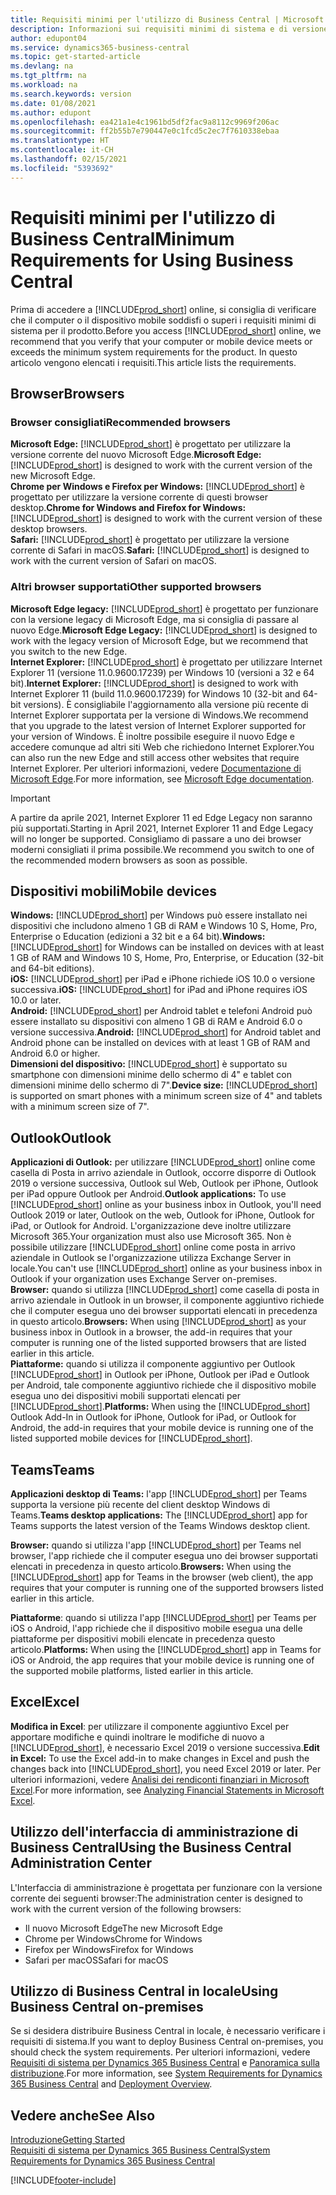 ```yaml
---
title: Requisiti minimi per l'utilizzo di Business Central | Microsoft Docs
description: Informazioni sui requisiti minimi di sistema e di versione per l'utilizzo di Business Central online.
author: edupont04
ms.service: dynamics365-business-central
ms.topic: get-started-article
ms.devlang: na
ms.tgt_pltfrm: na
ms.workload: na
ms.search.keywords: version
ms.date: 01/08/2021
ms.author: edupont
ms.openlocfilehash: ea421a1e4c1961bd5df2fac9a8112c9969f206ac
ms.sourcegitcommit: ff2b55b7e790447e0c1fcd5c2ec7f7610338ebaa
ms.translationtype: HT
ms.contentlocale: it-CH
ms.lasthandoff: 02/15/2021
ms.locfileid: "5393692"
---
```

# <a name="minimum-requirements-for-using-business-central"></a><span data-ttu-id="36e31-103">Requisiti minimi per l'utilizzo di Business Central</span><span class="sxs-lookup"><span data-stu-id="36e31-103">Minimum Requirements for Using Business Central</span></span>

<span data-ttu-id="36e31-104">Prima di accedere a [!INCLUDE[prod_short](includes/prod_short.md)] online, si consiglia di verificare che il computer o il dispositivo mobile soddisfi o superi i requisiti minimi di sistema per il prodotto.</span><span class="sxs-lookup"><span data-stu-id="36e31-104">Before you access [!INCLUDE[prod_short](includes/prod_short.md)] online, we recommend that you verify that your computer or mobile device meets or exceeds the minimum system requirements for the product.</span></span> <span data-ttu-id="36e31-105">In questo articolo vengono elencati i requisiti.</span><span class="sxs-lookup"><span data-stu-id="36e31-105">This article lists the requirements.</span></span>  

## <a name="browsers"></a><span data-ttu-id="36e31-106">Browser</span><span class="sxs-lookup"><span data-stu-id="36e31-106">Browsers</span></span>

### <a name="recommended-browsers"></a><span data-ttu-id="36e31-107">Browser consigliati</span><span class="sxs-lookup"><span data-stu-id="36e31-107">Recommended browsers</span></span>

<span data-ttu-id="36e31-108">**Microsoft Edge:** [!INCLUDE[prod_short](includes/prod_short.md)] è progettato per utilizzare la versione corrente del nuovo Microsoft Edge.</span><span class="sxs-lookup"><span data-stu-id="36e31-108">**Microsoft Edge:** [!INCLUDE[prod_short](includes/prod_short.md)] is designed to work with the current version of the new Microsoft Edge.</span></span>  
<span data-ttu-id="36e31-109">**Chrome per Windows e Firefox per Windows:** [!INCLUDE[prod_short](includes/prod_short.md)] è progettato per utilizzare la versione corrente di questi browser desktop.</span><span class="sxs-lookup"><span data-stu-id="36e31-109">**Chrome for Windows and Firefox for Windows:** [!INCLUDE[prod_short](includes/prod_short.md)] is designed to work with the current version of these desktop browsers.</span></span>  
<span data-ttu-id="36e31-110">**Safari:** [!INCLUDE[prod_short](includes/prod_short.md)] è progettato per utilizzare la versione corrente di Safari in macOS.</span><span class="sxs-lookup"><span data-stu-id="36e31-110">**Safari:** [!INCLUDE[prod_short](includes/prod_short.md)] is designed to work with the current version of Safari on macOS.</span></span>  

### <a name="other-supported-browsers"></a><span data-ttu-id="36e31-111">Altri browser supportati</span><span class="sxs-lookup"><span data-stu-id="36e31-111">Other supported browsers</span></span>

<span data-ttu-id="36e31-112">**Microsoft Edge legacy:** [!INCLUDE[prod_short](includes/prod_short.md)] è progettato per funzionare con la versione legacy di Microsoft Edge, ma si consiglia di passare al nuovo Edge.</span><span class="sxs-lookup"><span data-stu-id="36e31-112">**Microsoft Edge Legacy:** [!INCLUDE[prod_short](includes/prod_short.md)] is designed to work with the legacy version of Microsoft Edge, but we recommend that you switch to the new Edge.</span></span>  
<span data-ttu-id="36e31-113">**Internet Explorer:** [!INCLUDE[prod_short](includes/prod_short.md)] è progettato per utilizzare Internet Explorer 11 (versione 11.0.9600.17239) per Windows 10 (versioni a 32 e 64 bit).</span><span class="sxs-lookup"><span data-stu-id="36e31-113">**Internet Explorer:** [!INCLUDE[prod_short](includes/prod_short.md)] is designed to work with Internet Explorer 11 (build 11.0.9600.17239) for Windows 10 (32-bit and 64-bit versions).</span></span> <span data-ttu-id="36e31-114">È consigliabile l'aggiornamento alla versione più recente di Internet Explorer supportata per la versione di Windows.</span><span class="sxs-lookup"><span data-stu-id="36e31-114">We recommend that you upgrade to the latest version of Internet Explorer supported for your version of Windows.</span></span> <span data-ttu-id="36e31-115">È inoltre possibile eseguire il nuovo Edge e accedere comunque ad altri siti Web che richiedono Internet Explorer.</span><span class="sxs-lookup"><span data-stu-id="36e31-115">You can also run the new Edge and still access other websites that require Internet Explorer.</span></span> <span data-ttu-id="36e31-116">Per ulteriori informazioni, vedere [Documentazione di Microsoft Edge](/deployedge/edge-ie-mode).</span><span class="sxs-lookup"><span data-stu-id="36e31-116">For more information, see [Microsoft Edge documentation](/deployedge/edge-ie-mode).</span></span>

> [!IMPORTANT]
> <span data-ttu-id="36e31-117">A partire da aprile 2021, Internet Explorer 11 ed Edge Legacy non saranno più supportati.</span><span class="sxs-lookup"><span data-stu-id="36e31-117">Starting in April 2021, Internet Explorer 11 and Edge Legacy will no longer be supported.</span></span> <span data-ttu-id="36e31-118">Consigliamo di passare a uno dei browser moderni consigliati il prima possibile.</span><span class="sxs-lookup"><span data-stu-id="36e31-118">We recommend you switch to one of the recommended modern browsers as soon as possible.</span></span>

## <a name="mobile-devices"></a><span data-ttu-id="36e31-119">Dispositivi mobili</span><span class="sxs-lookup"><span data-stu-id="36e31-119">Mobile devices</span></span>

<span data-ttu-id="36e31-120">**Windows:** [!INCLUDE[prod_short](includes/prod_short.md)] per Windows può essere installato nei dispositivi che includono almeno 1 GB di RAM e Windows 10 S, Home, Pro, Enterprise o Education (edizioni a 32 bit e a 64 bit).</span><span class="sxs-lookup"><span data-stu-id="36e31-120">**Windows:** [!INCLUDE[prod_short](includes/prod_short.md)] for Windows can be installed on devices with at least 1 GB of RAM and Windows 10 S, Home, Pro, Enterprise, or Education (32-bit and 64-bit editions).</span></span>  
<span data-ttu-id="36e31-121">**iOS:** [!INCLUDE[prod_short](includes/prod_short.md)] per iPad e iPhone richiede iOS 10.0 o versione successiva.</span><span class="sxs-lookup"><span data-stu-id="36e31-121">**iOS:** [!INCLUDE[prod_short](includes/prod_short.md)] for iPad and iPhone requires iOS 10.0 or later.</span></span>  
<span data-ttu-id="36e31-122">**Android:** [!INCLUDE[prod_short](includes/prod_short.md)] per Android tablet e telefoni Android può essere installato su dispositivi con almeno 1 GB di RAM e Android 6.0 o versione successiva.</span><span class="sxs-lookup"><span data-stu-id="36e31-122">**Android:** [!INCLUDE[prod_short](includes/prod_short.md)] for Android tablet and Android phone can be installed on devices with at least 1 GB of RAM and Android 6.0 or higher.</span></span>  
<span data-ttu-id="36e31-123">**Dimensioni del dispositivo:** [!INCLUDE[prod_short](includes/prod_short.md)] è supportato su smartphone con dimensioni minime dello schermo di 4" e tablet con dimensioni minime dello schermo di 7".</span><span class="sxs-lookup"><span data-stu-id="36e31-123">**Device size:** [!INCLUDE[prod_short](includes/prod_short.md)] is supported on smart phones with a minimum screen size of 4" and tablets with a minimum screen size of 7".</span></span>  

## <a name="outlook"></a><span data-ttu-id="36e31-124">Outlook</span><span class="sxs-lookup"><span data-stu-id="36e31-124">Outlook</span></span>

<span data-ttu-id="36e31-125">**Applicazioni di Outlook:** per utilizzare [!INCLUDE[prod_short](includes/prod_short.md)] online come casella di Posta in arrivo aziendale in Outlook, occorre disporre di Outlook 2019 o versione successiva, Outlook sul Web, Outlook per iPhone, Outlook per iPad oppure Outlook per Android.</span><span class="sxs-lookup"><span data-stu-id="36e31-125">**Outlook applications:** To use [!INCLUDE[prod_short](includes/prod_short.md)] online as your business inbox in Outlook, you'll need Outlook 2019 or later, Outlook on the web, Outlook for iPhone, Outlook for iPad, or Outlook for Android.</span></span> <span data-ttu-id="36e31-126">L'organizzazione deve inoltre utilizzare Microsoft 365.</span><span class="sxs-lookup"><span data-stu-id="36e31-126">Your organization must also use Microsoft 365.</span></span> <span data-ttu-id="36e31-127">Non è possibile utilizzare [!INCLUDE[prod_short](includes/prod_short.md)] online come posta in arrivo aziendale in Outlook se l'organizzazione utilizza Exchange Server in locale.</span><span class="sxs-lookup"><span data-stu-id="36e31-127">You can't use [!INCLUDE[prod_short](includes/prod_short.md)] online as your business inbox in Outlook if your organization uses Exchange Server on-premises.</span></span>  
<span data-ttu-id="36e31-128">**Browser:** quando si utilizza [!INCLUDE[prod_short](includes/prod_short.md)] come casella di posta in arrivo aziendale in Outlook in un browser, il componente aggiuntivo richiede che il computer esegua uno dei browser supportati elencati in precedenza in questo articolo.</span><span class="sxs-lookup"><span data-stu-id="36e31-128">**Browsers:** When using [!INCLUDE[prod_short](includes/prod_short.md)] as your business inbox in Outlook in a browser, the add-in requires that your computer is running one of the listed supported browsers that are listed earlier in this article.</span></span>  
<span data-ttu-id="36e31-129">**Piattaforme:** quando si utilizza il componente aggiuntivo per Outlook [!INCLUDE[prod_short](includes/prod_short.md)] in Outlook per iPhone, Outlook per iPad e Outlook per Android, tale componente aggiuntivo richiede che il dispositivo mobile esegua uno dei dispositivi mobili supportati elencati per [!INCLUDE[prod_short](includes/prod_short.md)].</span><span class="sxs-lookup"><span data-stu-id="36e31-129">**Platforms:** When using the [!INCLUDE[prod_short](includes/prod_short.md)] Outlook Add-In in Outlook for iPhone, Outlook for iPad, or Outlook for Android, the add-in requires that your mobile device is running one of the listed supported mobile devices for [!INCLUDE[prod_short](includes/prod_short.md)].</span></span>  

## <a name="teams"></a><span data-ttu-id="36e31-130">Teams</span><span class="sxs-lookup"><span data-stu-id="36e31-130">Teams</span></span>

<span data-ttu-id="36e31-131">**Applicazioni desktop di Teams:** l'app [!INCLUDE[prod_short](includes/prod_short.md)] per Teams supporta la versione più recente del client desktop Windows di Teams.</span><span class="sxs-lookup"><span data-stu-id="36e31-131">**Teams desktop applications:** The [!INCLUDE[prod_short](includes/prod_short.md)] app for Teams supports the latest version of the Teams Windows desktop client.</span></span> 

<span data-ttu-id="36e31-132">**Browser:** quando si utilizza l'app [!INCLUDE[prod_short](includes/prod_short.md)] per Teams nel browser, l'app richiede che il computer esegua uno dei browser supportati elencati in precedenza in questo articolo.</span><span class="sxs-lookup"><span data-stu-id="36e31-132">**Browsers:** When using the [!INCLUDE[prod_short](includes/prod_short.md)] app for Teams in the browser (web client), the app requires that your computer is running one of the supported browsers listed earlier in this article.</span></span> 

<span data-ttu-id="36e31-133">**Piattaforme**: quando si utilizza l'app [!INCLUDE[prod_short](includes/prod_short.md)] per Teams per iOS o Android, l'app richiede che il dispositivo mobile esegua una delle piattaforme per dispositivi mobili elencate in precedenza questo articolo.</span><span class="sxs-lookup"><span data-stu-id="36e31-133">**Platforms:** When using the [!INCLUDE[prod_short](includes/prod_short.md)] app in Teams for iOS or Android, the app requires that your mobile device is running one of the supported mobile platforms, listed earlier in this article.</span></span>

## <a name="excel"></a><span data-ttu-id="36e31-134">Excel</span><span class="sxs-lookup"><span data-stu-id="36e31-134">Excel</span></span>

<span data-ttu-id="36e31-135">**Modifica in Excel**: per utilizzare il componente aggiuntivo Excel per apportare modifiche e quindi inoltrare le modifiche di nuovo a [!INCLUDE[prod_short](includes/prod_short.md)], è necessario Excel 2019 o versione successiva.</span><span class="sxs-lookup"><span data-stu-id="36e31-135">**Edit in Excel:** To use the Excel add-in to make changes in Excel and push the changes back into [!INCLUDE[prod_short](includes/prod_short.md)], you need Excel 2019 or later.</span></span> <span data-ttu-id="36e31-136">Per ulteriori informazioni, vedere [Analisi dei rendiconti finanziari in Microsoft Excel](finance-analyze-excel.md).</span><span class="sxs-lookup"><span data-stu-id="36e31-136">For more information, see [Analyzing Financial Statements in Microsoft Excel](finance-analyze-excel.md).</span></span>  

## <a name="using-the-business-central-administration-center"></a><a name="TAC"></a> <span data-ttu-id="36e31-137">Utilizzo dell'interfaccia di amministrazione di Business Central</span><span class="sxs-lookup"><span data-stu-id="36e31-137">Using the Business Central Administration Center</span></span>

<span data-ttu-id="36e31-138">L'Interfaccia di amministrazione è progettata per funzionare con la versione corrente dei seguenti browser:</span><span class="sxs-lookup"><span data-stu-id="36e31-138">The administration center is designed to work with the current version of the following browsers:</span></span>

- <span data-ttu-id="36e31-139">Il nuovo Microsoft Edge</span><span class="sxs-lookup"><span data-stu-id="36e31-139">The new Microsoft Edge</span></span>
- <span data-ttu-id="36e31-140">Chrome per Windows</span><span class="sxs-lookup"><span data-stu-id="36e31-140">Chrome for Windows</span></span>
- <span data-ttu-id="36e31-141">Firefox per Windows</span><span class="sxs-lookup"><span data-stu-id="36e31-141">Firefox for Windows</span></span>
- <span data-ttu-id="36e31-142">Safari per macOS</span><span class="sxs-lookup"><span data-stu-id="36e31-142">Safari for macOS</span></span>

## <a name="using-business-central-on-premises"></a><span data-ttu-id="36e31-143">Utilizzo di Business Central in locale</span><span class="sxs-lookup"><span data-stu-id="36e31-143">Using Business Central on-premises</span></span>

<span data-ttu-id="36e31-144">Se si desidera distribuire Business Central in locale, è necessario verificare i requisiti di sistema.</span><span class="sxs-lookup"><span data-stu-id="36e31-144">If you want to deploy Business Central on-premises, you should check the system requirements.</span></span> <span data-ttu-id="36e31-145">Per ulteriori informazioni, vedere [Requisiti di sistema per Dynamics 365 Business Central](/dynamics365/business-central/dev-itpro/deployment/system-requirement-business-central-v17) e [Panoramica sulla distribuzione](/dynamics365/business-central/dev-itpro/deployment/deployment).</span><span class="sxs-lookup"><span data-stu-id="36e31-145">For more information, see [System Requirements for Dynamics 365 Business Central](/dynamics365/business-central/dev-itpro/deployment/system-requirement-business-central-v17) and [Deployment Overview](/dynamics365/business-central/dev-itpro/deployment/deployment).</span></span>  

## <a name="see-also"></a><span data-ttu-id="36e31-146">Vedere anche</span><span class="sxs-lookup"><span data-stu-id="36e31-146">See Also</span></span>

[<span data-ttu-id="36e31-147">Introduzione</span><span class="sxs-lookup"><span data-stu-id="36e31-147">Getting Started</span></span>](product-get-started.md)  
[<span data-ttu-id="36e31-148">Requisiti di sistema per Dynamics 365 Business Central</span><span class="sxs-lookup"><span data-stu-id="36e31-148">System Requirements for Dynamics 365 Business Central</span></span>](/dynamics365/business-central/dev-itpro/deployment/system-requirement-business-central-v17)  


[!INCLUDE[footer-include](includes/footer-banner.md)]